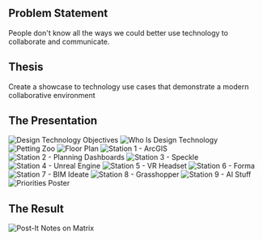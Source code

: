 ## Problem Statement
People don't know all the ways we could better use technology to collaborate and communicate.

## Thesis
Create a showcase to technology use cases that demonstrate a modern collaborative environment

## The Presentation
![Design Technology Objectives](assets/13.0-Collaboration-Day/Slide3.JPG)
![Who Is Design Technology](assets/13.0-Collaboration-Day/Slide4.JPG)
![Petting Zoo](assets/13.0-Collaboration-Day/Slide5.JPG)
![Floor Plan](assets/13.0-Collaboration-Day/Slide6.JPG)
![Station 1 - ArcGIS](assets/13.0-Collaboration-Day/Slide7.JPG)
![Station 2 - Planning Dashboards](assets/13.0-Collaboration-Day/Slide8.JPG)
![Station 3 - Speckle](assets/13.0-Collaboration-Day/Slide9.JPG)
![Station 4 - Unreal Engine](assets/13.0-Collaboration-Day/Slide10.JPG)
![Station 5 - VR Headset](assets/13.0-Collaboration-Day/Slide10.JPG)
![Station 6 - Forma](assets/13.0-Collaboration-Day/Slide11.JPG)
![Station 7 - BIM Ideate](assets/13.0-Collaboration-Day/Slide12.JPG)
![Station 8 - Grasshopper](assets/13.0-Collaboration-Day/Slide13.JPG)
![Station 9 - AI Stuff](assets/13.0-Collaboration-Day/Slide14.JPG)
![Priorities Poster](assets/13.0-Collaboration-Day/Slide15.JPG)

## The Result
![Post-It Notes on Matrix](assets/13.0-Collaboration-Day/image.png)


